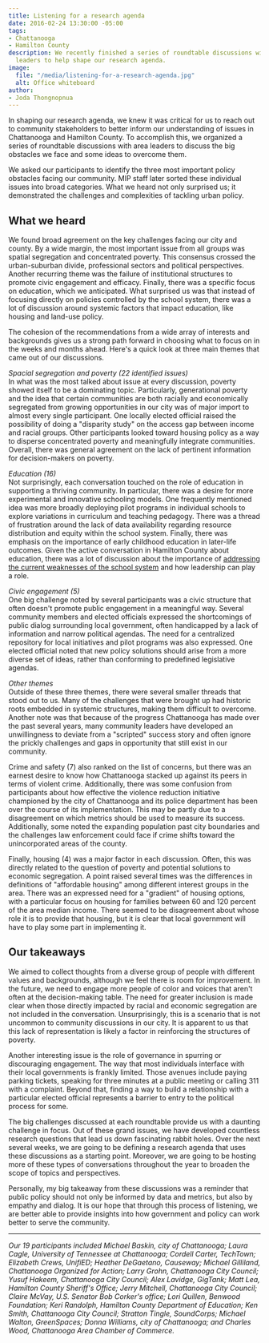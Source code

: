 ```yaml
---
title: Listening for a research agenda
date: 2016-02-24 13:30:00 -05:00
tags:
- Chattanooga
- Hamilton County
description: We recently finished a series of roundtable discussions with community
  leaders to help shape our research agenda.
image:
  file: "/media/listening-for-a-research-agenda.jpg"
  alt: Office whiteboard
author:
- Joda Thongnopnua
---
```


In shaping our research agenda, we knew it was critical for us to reach out to community stakeholders to better inform our understanding of issues in Chattanooga and Hamilton County. To accomplish this, we organized a series of roundtable discussions with area leaders to discuss the big obstacles we face and some ideas to overcome them.

We asked our participants to identify the three most important policy obstacles facing our community. MIP staff later sorted these individual issues into broad categories. What we heard not only surprised us; it demonstrated the challenges and complexities of tackling urban policy.

## What we heard

We found broad agreement on the key challenges facing our city and county. By a wide margin, the most important issue from all groups was spatial segregation and concentrated poverty. This consensus crossed the urban-suburban divide, professional sectors and political perspectives. Another recurring theme was the failure of institutional structures to promote civic engagement and efficacy. Finally, there was a specific focus on education, which we anticipated. What surprised us was that instead of focusing directly on policies controlled by the school system, there was a lot of discussion around systemic factors that impact education, like housing and land-use policy.

The cohesion of the recommendations from a wide array of interests and backgrounds gives us a strong path forward in choosing what to focus on in the weeks and months ahead. Here's a quick look at three main themes that came out of our discussions.

_Spacial segregation and poverty (22 identified issues)_  
In what was the most talked about issue at every discussion, poverty showed itself to be a dominating topic. Particularly, generational poverty and the idea that certain communities are both racially and economically segregated from growing opportunities in our city was of major import to almost every single participant. One locally elected official raised the possibility of doing a  "disparity study" on the access gap between income and racial groups. Other participants looked toward housing policy as a way to disperse concentrated poverty and meaningfully integrate communities. Overall, there was general agreement on the lack of pertinent information for decision-makers on poverty.

_Education (16)_  
Not surprisingly, each conversation touched on the role of education in supporting a thriving community. In particular, there was a desire for more experimental and innovative schooling models. One frequently mentioned idea was more broadly deploying pilot programs in individual schools to explore variations in curriculum and teaching pedagogy. There was a thread of frustration around the lack of data availability regarding resource distribution and equity within the school system. Finally, there was emphasis on the importance of early childhood education in later-life outcomes. Given the active conversation in Hamilton County about education, there was a lot of discussion about the importance of [addressing the current weaknesses of the school system](http://www.timesfreepress.com/news/local/story/2015/dec/13/chattanooga-business-growth-local-applicants/340250/) and how leadership can play a role.

_Civic engagement (5)_  
One big challenge noted by several participants was a civic structure that often doesn't promote public engagement in a meaningful way. Several community members and elected officials expressed the shortcomings of public dialog surrounding local government, often handicapped by a lack of information and narrow political agendas. The need for a centralized repository for local initiatives and pilot programs was also expressed. One elected official noted that new policy solutions should arise from a more diverse set of ideas, rather than conforming to predefined legislative agendas.

_Other themes_  
Outside of these three themes, there were several smaller threads that stood out to us. Many of the challenges that were brought up had historic roots embedded in systemic structures, making them difficult to overcome. Another note was that because of the progress Chattanooga has made over the past several years, many community leaders have developed an unwillingness to deviate from a "scripted" success story and often ignore the prickly challenges and gaps in opportunity that still exist in our community.

Crime and safety (7) also ranked on the list of concerns, but there was an earnest desire to know how Chattanooga stacked up against its peers in terms of violent crime. Additionally, there was some confusion from participants about how effective the violence reduction initiative championed by the city of Chattanooga and its police department has been over the course of its implementation. This may be partly due to a disagreement on which metrics should be used to measure its success. Additionally, some noted the expanding population past city boundaries and the challenges law enforcement could face if crime shifts toward the unincorporated areas of the county.

Finally, housing (4) was a major factor in each discussion. Often, this was directly related to the question of poverty and potential solutions to economic segregation. A point raised several times was the differences in definitions of "affordable housing" among different interest groups in the area. There was an expressed need for a "gradient" of housing options, with a particular focus on housing for families between 60­ and 120 percent of the area median income. There seemed to be disagreement about whose role it is to provide that housing, but it is clear that local government will have to play some part in implementing it.

## Our takeaways

We aimed to collect thoughts from a diverse group of people with different values and backgrounds, although we feel there is room for improvement. In the future, we need to engage more people of color and voices that aren't often at the decision­-making table. The need for greater inclusion is made clear when those directly impacted by racial and economic segregation are not included in the conversation. Unsurprisingly, this is a scenario that is not uncommon to community discussions in our city. It is apparent to us that this lack of representation is likely a factor in reinforcing the structures of poverty.

Another interesting issue is the role of governance in spurring or discouraging engagement. The way that most individuals interface with their local governments is frankly limited. Those avenues include paying parking tickets, speaking for three minutes at a public meeting or calling 311 with a complaint. Beyond that, finding a way to build a relationship with a particular elected official represents a barrier to entry to the political process for some.

The big challenges discussed at each roundtable provide us with a daunting challenge in focus. Out of these grand issues, we have developed countless research questions that lead us down fascinating rabbit holes. Over the next several weeks, we are going to be defining a research agenda that uses these discussions as a starting point. Moreover, we are going to be hosting more of these types of conversations throughout the year to broaden the scope of topics and perspectives.

Personally, my big takeaway from these discussions was a reminder that public policy should not only be informed by data and metrics, but also by empathy and dialog. It is our hope that through this process of listening, we are better able to provide insights into how government and policy can work better to serve the community.

---

_Our 19 participants included Michael Baskin, city of Chattanooga; Laura Cagle, University of Tennessee at Chattanooga; Cordell Carter, TechTown; Elizabeth Crews, Unifi­ED; Heather DeGaetano, Causeway; Michael Gilliland, Chattanooga Organized for Action; Larry Grohn, Chattanooga City Council; Yusuf Hakeem, Chattanooga City Council; Alex Lavidge, GigTank; Matt Lea, Hamilton County Sheriff's Office; Jerry Mitchell, Chattanooga City Council; Claire McVay, U.S. Senator Bob Corker's office; Lori Quillen, Benwood Foundation; Keri Randolph, Hamilton County Department of Education; Ken Smith, Chattanooga City Council; Stratton Tingle, SoundCorps; Michael Walton, GreenSpaces; Donna Williams, city of Chattanooga; and Charles Wood, Chattanooga Area Chamber of Commerce._